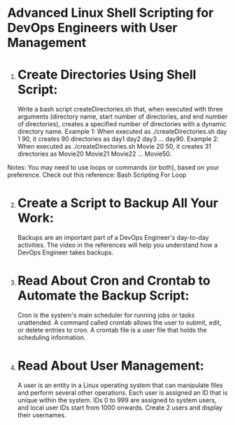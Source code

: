 # Advanced Linux Shell Scripting for DevOps Engineers with User Management


1. # Create Directories Using Shell Script:

    Write a bash script createDirectories.sh that, when executed with three arguments (directory name, start number of directories, and end number of directories), creates a specified number of directories with a dynamic directory name.
    Example 1: When executed as ./createDirectories.sh day 1 90, it creates 90 directories as day1 day2 day3 ... day90.
    Example 2: When executed as ./createDirectories.sh Movie 20 50, it creates 31 directories as Movie20 Movie21 Movie22 ... Movie50.

Notes: You may need to use loops or commands (or both), based on your preference. Check out this reference: Bash Scripting For Loop

2. # Create a Script to Backup All Your Work:

    Backups are an important part of a DevOps Engineer's day-to-day activities. The video in the references will help you understand how a DevOps Engineer takes backups.

3. # Read About Cron and Crontab to Automate the Backup Script:

    Cron is the system's main scheduler for running jobs or tasks unattended. A command called crontab allows the user to submit, edit, or delete entries to cron. A crontab file is a user file that holds the scheduling information.
   

4. # Read About User Management:

    A user is an entity in a Linux operating system that can manipulate files and perform several other operations. Each user is assigned an ID that is unique within the system. IDs 0 to 999 are assigned to system users, and local user IDs start from 1000 onwards.
    Create 2 users and display their usernames.